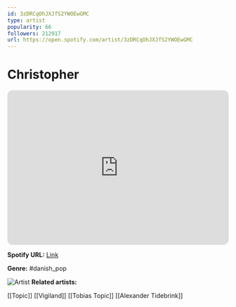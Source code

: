 ```yaml
---
id: 3zDRCqOhJXJfS2YWOEwGMC
type: artist
popularity: 66
followers: 212917
url: https://open.spotify.com/artist/3zDRCqOhJXJfS2YWOEwGMC
---
```

# Christopher

<iframe style="border-radius:12px" src="https://open.spotify.com/embed/artist/3zDRCqOhJXJfS2YWOEwGMC" width="100%" height="352" frameBorder="0" allowfullscreen="" allow="autoplay; clipboard-write; encrypted-media; fullscreen; picture-in-picture" loading="lazy"></iframe>

**Spotify URL:** [Link](https://open.spotify.com/artist/3zDRCqOhJXJfS2YWOEwGMC)

**Genre:**  #danish_pop

![Artist](https://i.scdn.co/image/ab6761610000e5eb86bb6ae0aa2e7fd66347c694)
**Related artists:**

[[Topic]]
[[Vigiland]]
[[Tobias Topic]]
[[Alexander Tidebrink]]
